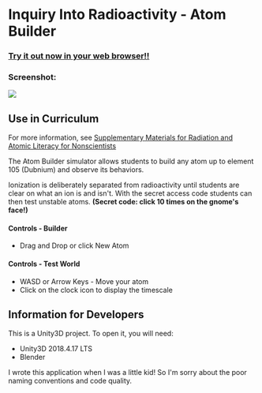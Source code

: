 # Inquiry Into Radioactivity - Atom Builder

### [Try it out now in your web browser!!](https://inquiry-into-radioactivity-simulators.github.io/Atom-Builder/)

### Screenshot:

![](ReadMe/Screenshot1.png)

## Use in Curriculum

For more information, see [Supplementary Materials for Radiation and Atomic Literacy for Nonscientists](https://science.sciencemag.org/content/sci/suppl/2013/10/23/342.6157.436.DC1/123003-Johnson-SM.pdf)

The Atom Builder simulator allows students to build any atom up to element 105 (Dubnium) and observe its behaviors. 

Ionization is deliberately separated from radioactivity until students are clear on what an ion is and isn't. With the secret access code students can then test unstable atoms. **(Secret code: click 10 times on the gnome's face!)**


#### Controls - Builder

 - Drag and Drop or click New Atom

#### Controls - Test World

 - WASD or Arrow Keys - Move your atom
 - Click on the clock icon to display the timescale

## Information for Developers

This is a Unity3D project. To open it, you will need:

 - Unity3D 2018.4.17 LTS
 - Blender 

I wrote this application when I was a little kid! So I'm sorry about the poor naming conventions and code quality. 
